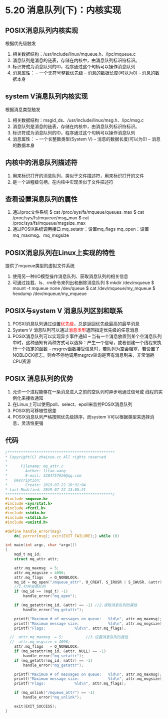 # 5.20 消息队列(下)：内核实现
##  POSIX消息队列内核实现
根据优先级触发
1. 相关数据结构：/usr/include/linux/mqueue.h、/ipc/mqueue.c
2. 消息队列是消息的链表，存储在内核中，由消息队列标识符标识。
3. 标识符成为消息队列的ID，程序通过这个句柄可以操作消息队列
4. 消息属性：
– 一个无符号整数优先级
– 消息的数据长度(可以为0)
– 消息的数据本身
## system V消息队列内核实现
根据消息类型触发
1. 相关数据结构：msgid_ds、/usr/include/linux/msg.h、/ipc/msg.c
2. 消息队列是消息的链表，存储在内核中，由消息队列标识符标识。
3. 标识符成为消息队列的ID，程序通过这个句柄可以操作消息队列
4. 消息属性：
– 一个长整数类型(System V)
– 消息的数据长度(可以为0)
– 消息的数据本身
## 内核中的消息队列描述符
1. 用来标识打开的消息队列，类似于文件描述符，用来标识打开的文件
2. 是一个进程级句柄，在内核中实现类似于文件描述符

## 查看设置消息队列的属性
1. 通过proc文件系统
$ cat /proc/sys/fs/mqueue/queues_max
$ cat /proc/sys/fs/mqueue/msg_max
$ cat /proc/sys/fs/mqueue/msgsize_max
2. 通过POSIX系统调用接口
mq_setattr：设置mq_flags
mq_open：设置mq_maxmsg、mq_msgsize

## POSIX消息队列在Linux上实现的特性
提供了mqueue类型的虚拟文件系统
1. 使用另一种I/O模型操作消息队列、获取消息队列的相关信息
2. 可通过挂载、ls、rm命令来列出和删除消息队列
$ mkdir /dev/mqueue
$ mount -t mqueue none /dev/queue
$ cat /dev/mqueue/my_mqueue
$ hexdump /dev/mqueue/my_mqueue

## POSIX与system V 消息队列区别和联系
1. POSXI消息队列通过设置<font color=red>优先级</font>，总是返回优先级最高的最早消息
2. System V 消息队列可以通过<font color=red>消息类型</font>返回指定优先级的任意消息
3. POSIX消息队列可以实现异步事件通知
– 当有一个消息放置到某个空消息队列中时，这种通知有两种方式可以选择：产生一个信号，或者创建一个线程来执行一个指定的函数
– msgrcv函数接受信息时，若队列为空会阻塞，若设置了NOBLOCK标志，则会不停地调用msgrcv轮询是否有消息到来，非常消耗CPU资源

##  POSIX 消息队列的优势
1. 允许一个进程能够在一条消息进入之前的空队列时异步地通过信号或
线程的实例化来接收通知
2. 在Linux上可以使用poll、select、epoll来监控POSIX消息队列
3. POSIX的可移植性很差
4. POSIX消息队列严格按照优先级排序，而system V可以根据类型来选择消息，灵活性更强

## 代码
```c
/************************************************
* Copyright(C) zhaixue.cc All rights reserved
*
*      Filename: mq_attr.c
*        Author: litao.wang
*        E-mail: 3284757626@qq.com
*   Description: 
*        Create: 2019-07-22 10:31:04
* Last Modified: 2019-07-22 13:05:21
************************************************/
#include <mqueue.h>
#include <sys/stat.h>
#include <fcntl.h>
#include <stdio.h>
#include <stdlib.h>
#include <unistd.h>

#define handle_error(msg)    \
	do{ perror(msg); exit(EXIT_FAILURE);} while (0)

int main(int argc, char *argv[])
{
    mqd_t mq_id;
    struct mq_attr attr;

    attr.mq_maxmsg  = 5;
    attr.mq_msgsize = 4096;
    attr.mq_flags   = O_NONBLOCK;
    mq_id = mq_open("/mqueue_attr", O_CREAT, S_IRUSR | S_IWUSR, &attr);
	//1.打开消息队列
    if (mq_id == (mqd_t) -1)
        handle_error("mq_open");

    if (mq_getattr(mq_id, &attr) == -1)	//2.读取消息队列的属性
        handle_error("mq_getattr");

    printf("Maximum # of messages on queue:   %ld\n", attr.mq_maxmsg);
    printf("Maximum message size:             %ld\n", attr.mq_msgsize);
    printf("Flags:             %ld\n", attr.mq_flags);

  //  attr.mq_maxmsg  = 5;			//3.设置消息队列的属性
  //  attr.mq_msgsize = 4096;
    attr.mq_flags   = O_NONBLOCK;
    if (mq_setattr(mq_id, &attr, NULL) == -1)
        handle_error("mq_setattr");
    if (mq_getattr(mq_id, &attr) == -1)
        handle_error("mq_getattr");

    printf("Maximum # of messages on queue:   %ld\n", attr.mq_maxmsg);
    printf("Maximum message size:             %ld\n", attr.mq_msgsize);
    printf("Flags:             %ld\n", attr.mq_flags);

    if (mq_unlink("/mqueue_attr") == -1)
        handle_error("mq_unlink");

    exit(EXIT_SUCCESS);
}


```